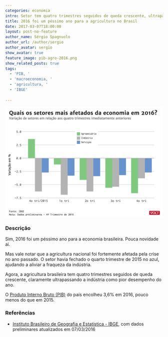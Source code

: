 ```yaml
---
categories: economia
intro: Setor tem quatro trimestres seguidos de queda crescente, ultrapassando a indústria como pior desempenho
title: 2016 foi um péssimo ano para a agricultura no Brasil
date: 2017-03-07T18:00:00
layout: post-no-feature
author_name: Sérgio Spagnuolo
author_url: /author/sergio
author_avatar: sergio
show_avatar: true
feature_image: pib-agro-2016.png
show_related_posts: true
tags:
  - 'PIB, '
  - 'macroeconomia, '
  - 'agricultura, '
  - 'IBGE'

---
```


![Grafico PIB agircultura](/graf/pib-agro-2016.png)

### Descrição

Sim, 2016 foi um péssimo ano para a economia brasileira. Pouca novidade aí.

Mas vale notar que a agricultura nacional foi fortemente afetada pela crise no ano passado. O setor havia fechado o quarto trimestre de 2015 no azul, ajudando a aliviar a fraqueza da indústria.

Agora, a agricultura brasileira tem quatro trimestres seguidos de queda crescente, claramente ultrapassando a indústria  como pior desempenho do ano.

O [Produto Interno Bruto (PIB)](http://www1.folha.uol.com.br/mercado/2017/03/1864296-populacao-brasileira-empobrece-91-com-recessao.shtml) do país encolheu 3,6% em 2016, pouco menos do que em 2015.


### Referências

- [Instituto Brasileiro de Geografia e Estatística - IBGE](http://www.ibge.gov.br/home/estatistica/indicadores/pib/pib-vol-val_201604_4.shtm), com dados preliminares atualizados em 07/03/2016
